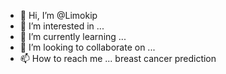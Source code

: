 - 👋 Hi, I’m @Limokip
- 👀 I’m interested in ...
- 🌱 I’m currently learning ...
- 💞️ I’m looking to collaborate on ...
- 📫 How to reach me ... breast cancer prediction 

<!---
Limokip/Limokip is a ✨ special ✨ repository because its `README.md` (this file) appears on your GitHub profile.
You can click the Preview link to take a look at your changes.
--->
